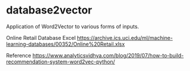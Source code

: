 # database2vector
Application of Word2Vector to various forms of inputs.

Online Retail Database Excel
https://archive.ics.uci.edu/ml/machine-learning-databases/00352/Online%20Retail.xlsx

Reference
https://www.analyticsvidhya.com/blog/2019/07/how-to-build-recommendation-system-word2vec-python/
